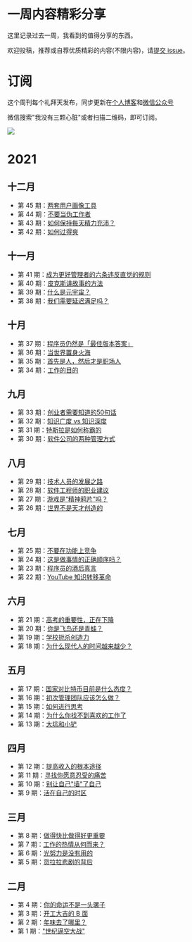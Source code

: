 # 一周内容精彩分享

这里记录过去一周，我看到的值得分享的东西。

欢迎投稿，推荐或自荐优质精彩的内容(不限内容)，请[提交 issue](https://github.com/wmyskxz/weekly/issues)。

# 订阅

这个周刊每个礼拜天发布，同步更新在[个人博客](https://www.wmyskxz.com/)和[微信公众号](https://weixin.sogou.com/weixin?type=1&s_from=input&query=wmyskxz&ie=utf8&_sug_=n&_sug_type_=&w=01019900&sut=1861&sst0=1612590375262&lkt=8%2C1612590373961%2C1612590375161)

微信搜索"我没有三颗心脏"或者扫描二维码，即可订阅。

![](https://cdn.jsdelivr.net/gh/wmyskxz/BlogImage02/2021-2-6/1612590449967-image.png)

# 2021

## 十二月
- 第 45 期：[两套用户画像工具](https://github.com/wmyskxz/weekly/blob/main/doc/issue-45.md)
- 第 44 期：[不要当伪工作者](https://github.com/wmyskxz/weekly/blob/main/doc/issue-44.md)
- 第 43 期：[如何保持每天精力充沛？](https://github.com/wmyskxz/weekly/blob/main/doc/issue-43.md)
- 第 42 期：[如何过得爽](https://github.com/wmyskxz/weekly/blob/main/doc/issue-42.md)

## 十一月
- 第 41 期：[成为更好管理者的六条违反直觉的规则](https://github.com/wmyskxz/weekly/blob/main/doc/issue-41.md)
- 第 40 期：[皮克斯讲故事的方法](https://github.com/wmyskxz/weekly/blob/main/doc/issue-40.md)
- 第 39 期：[什么是元宇宙？](https://github.com/wmyskxz/weekly/blob/main/doc/issue-39.md)
- 第 38 期：[我们需要延迟满足吗？](https://github.com/wmyskxz/weekly/blob/main/doc/issue-38.md)

## 十月
- 第 37 期：[程序员仍然是「最佳版本答案」](https://github.com/wmyskxz/weekly/blob/main/doc/issue-37.md)
- 第 36 期：[当世界置身火海](https://github.com/wmyskxz/weekly/blob/main/doc/issue-36.md)
- 第 35 期：[首先是人，然后才是职场人](https://github.com/wmyskxz/weekly/blob/main/doc/issue-35.md)
- 第 34 期：[工作的目的](https://github.com/wmyskxz/weekly/blob/main/doc/issue-34.md)

## 九月
- 第 33 期：[创业者需要知道的50句话](https://github.com/wmyskxz/weekly/blob/main/doc/issue-33.md)
- 第 32 期：[知识广度 vs 知识深度](https://github.com/wmyskxz/weekly/blob/main/doc/issue-32.md)
- 第 31 期：[特斯拉是如何称霸的](https://github.com/wmyskxz/weekly/blob/main/doc/issue-31.md)
- 第 30 期：[软件公司的两种管理方式](https://github.com/wmyskxz/weekly/blob/main/doc/issue-30.md)

## 八月
- 第 29 期：[技术人员的发展之路](https://github.com/wmyskxz/weekly/blob/main/doc/issue-29.md)
- 第 28 期：[软件工程师的职业建议](https://github.com/wmyskxz/weekly/blob/main/doc/issue-28.md)
- 第 27 期：[游戏是“精神鸦片”吗？](https://github.com/wmyskxz/weekly/blob/main/doc/issue-27.md)
- 第 26 期：[世界不是天才创造的](https://github.com/wmyskxz/weekly/blob/main/doc/issue-26.md)

## 七月
- 第 25 期：[不要在功能上竞争](https://github.com/wmyskxz/weekly/blob/main/doc/issue-25.md)
- 第 24 期：[这是做事情的正确顺序吗？](https://github.com/wmyskxz/weekly/blob/main/doc/issue-24.md)
- 第 23 期：[程序员的酒后真言](https://github.com/wmyskxz/weekly/blob/main/doc/issue-23.md)
- 第 22 期：[YouTube 知识转移革命](https://github.com/wmyskxz/weekly/blob/main/doc/issue-22.md)

## 六月
- 第 21 期：[高考的重要性，正在下降](https://github.com/wmyskxz/weekly/blob/main/doc/issue-21.md)
- 第 20 期：[你是飞鸟还是青蛙？](https://github.com/wmyskxz/weekly/blob/main/doc/issue-20.md)
- 第 19 期：[学校扼杀创造力](https://github.com/wmyskxz/weekly/blob/main/doc/issue-19.md)
- 第 18 期：[为什么现代人的时间越来越少？](https://github.com/wmyskxz/weekly/blob/main/doc/issue-18.md)

## 五月
- 第 17 期：[国家对比特币目前是什么态度？](https://github.com/wmyskxz/weekly/blob/main/doc/issue-17.md)
- 第 16 期：[初次管理团队应该怎么做？](https://github.com/wmyskxz/weekly/blob/main/doc/issue-16.md)
- 第 15 期：[如何进行思考](https://github.com/wmyskxz/weekly/blob/main/doc/issue-15.md)
- 第 14 期：[为什么你找不到喜欢的工作了](https://github.com/wmyskxz/weekly/blob/main/doc/issue-14.md)
- 第 13 期：[大坑和小铲](https://github.com/wmyskxz/weekly/blob/main/doc/issue-13.md)

## 四月
- 第 12 期：[提高收入的根本途径](https://github.com/wmyskxz/weekly/blob/main/doc/issue-12.md)
- 第 11 期：[寻找你愿意忍受的痛苦](https://github.com/wmyskxz/weekly/blob/main/doc/issue-11.md)
- 第 10 期：[别让自己"墙"了自己](https://github.com/wmyskxz/weekly/blob/main/doc/issue-10.md)
- 第 9 期：[活在自己的时区](https://github.com/wmyskxz/weekly/blob/main/doc/issue-9.md)

## 三月
- 第 8 期：[做得快比做得好更重要](https://github.com/wmyskxz/weekly/blob/main/doc/issue-8.md)
- 第 7 期：[工作的热情从何而来？](https://github.com/wmyskxz/weekly/blob/main/doc/issue-7.md)
- 第 6 期：[光努力是没有用的](https://github.com/wmyskxz/weekly/blob/main/doc/issue-6.md)
- 第 5 期：[货拉拉悲剧的背后](https://github.com/wmyskxz/weekly/blob/main/doc/issue-5.md)

## 二月

- 第 4 期：[你的命运不是一头骡子](https://github.com/wmyskxz/weekly/blob/main/doc/issue-4.md)
- 第 3 期：[开工大吉的 B 面](https://github.com/wmyskxz/weekly/blob/main/doc/issue-3.md)
- 第 2 期：[年味去了哪里？](https://github.com/wmyskxz/weekly/blob/main/doc/issue-2.md)
- 第 1 期：["世纪逼空大战"](https://github.com/wmyskxz/weekly/blob/main/doc/issue-1.md)